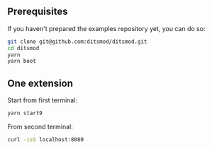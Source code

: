 ## Prerequisites

If you haven't prepared the examples repository yet, you can do so:

```bash
git clone git@github.com:ditsmod/ditsmod.git
cd ditsmod
yarn
yarn boot
```

## One extension

Start from first terminal:

```bash
yarn start9
```

From second terminal:

```bash
curl -isS localhost:8080
```
